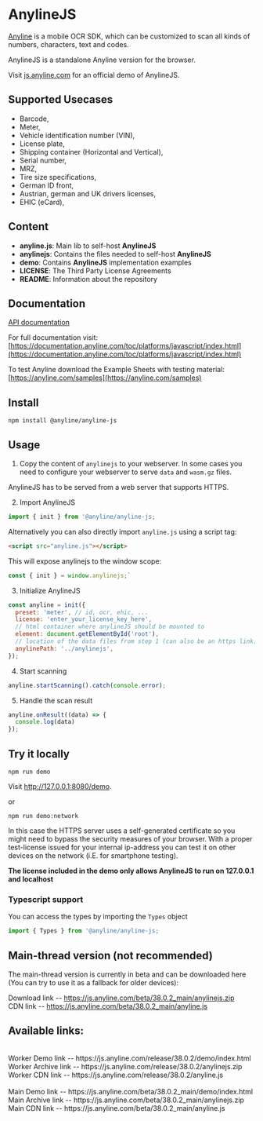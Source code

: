 # AnylineJS

[Anyline](https://www.anyline.com) is a mobile OCR SDK, which can be customized to scan all kinds of numbers, characters, text and codes.

AnylineJS is a standalone Anyline version for the browser.

Visit [js.anyline.com](https://js.anyline.com) for an official demo of AnylineJS.

## Supported Usecases

- Barcode,
- Meter,
- Vehicle identification number (VIN),
- License plate,
- Shipping container (Horizontal and Vertical),
- Serial number,
- MRZ,
- Tire size specifications,
- German ID front,
- Austrian, german and UK drivers licenses,
- EHIC (eCard),

## Content

- **anyline.js**: Main lib to self-host **AnylineJS**
- **anylinejs**: Contains the files needed to self-host **AnylineJS**
- **demo**: Contains **AnylineJS** implementation examples
- **LICENSE**: The Third Party License Agreements
- **README**: Information about the repository

## Documentation

[API documentation](https://js.anyline.com/release/38.0.2/docs/index.html)

For full documentation visit: [https://documentation.anyline.com/toc/platforms/javascript/index.html](https://documentation.anyline.com/toc/platforms/javascript/index.html)

To test Anyline download the Example Sheets with testing material: [https://anyline.com/samples](https://anyline.com/samples)

## Install

`npm install @anyline/anyline-js`

## Usage

1. Copy the content of `anylinejs` to your webserver. In some cases you need to configure your webserver to serve `data` and `wasm.gz` files.

AnylineJS has to be served from a web server that supports HTTPS.

2. Import AnylineJS

```JavaScript
import { init } from '@anyline/anyline-js;
```

Alternatively you can also directly import `anyline.js` using a script tag:

```HTML
<script src="anyline.js"></script>
```

This will expose anylinejs to the window scope:

```JavaScript
const { init } = window.anylinejs;`
```

3. Initialize AnylineJS

```JavaScript
const anyline = init({
  preset: 'meter', // id, ocr, ehic, ...
  license: 'enter_your_license_key_here',
  // html container where anylineJS should be mounted to
  element: document.getElementById('root'),
  // location of the data files from step 1 (can also be an https link)
  anylinePath: '../anylinejs',
});
```

4. Start scanning

```JavaScript
anyline.startScanning().catch(console.error);
```

5. Handle the scan result

```JavaScript
anyline.onResult((data) => {
  console.log(data)
});
```

## Try it locally

`npm run demo`

Visit http://127.0.0.1:8080/demo.

or

`npm run demo:network`

In this case the HTTPS server uses a self-generated certificate so you might need to bypass the security measures of your browser. With a proper test-license issued for your internal ip-address you can test it on other devices on the network (i.E. for smartphone testing).

**The license included in the demo only allows AnylineJS to run on 127.0.0.1 and localhost**

### Typescript support

You can access the types by importing the `Types` object

```JavaScript
import { Types } from '@anyline/anyline-js;
```

## Main-thread version (not recommended)

The main-thread version is currently in beta and can be downloaded here (You can try to use it as a fallback for older devices):

Download link -- https://js.anyline.com/beta/38.0.2_main/anylinejs.zip<br>
CDN link -- https://js.anyline.com/beta/38.0.2_main/anyline.js

## Available links:

<br>
Worker Demo link -- https://js.anyline.com/release/38.0.2/demo/index.html<br>
Worker Archive link -- https://js.anyline.com/release/38.0.2/anylinejs.zip<br>
Worker CDN link -- https://js.anyline.com/release/38.0.2/anyline.js<br>
<br>
Main Demo link -- https://js.anyline.com/beta/38.0.2_main/demo/index.html<br>
Main Archive link -- https://js.anyline.com/beta/38.0.2_main/anylinejs.zip<br>
Main CDN link -- https://js.anyline.com/beta/38.0.2_main/anyline.js<br>
